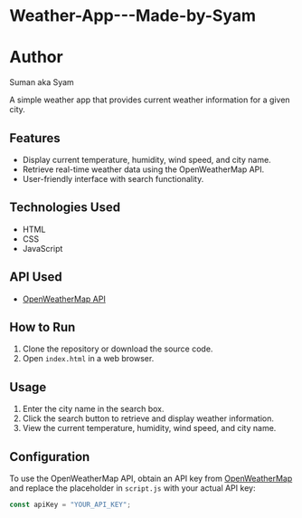 # Weather-App---Made-by-Syam

# Author 

Suman aka Syam

A simple weather app that provides current weather information for a given city.

## Features

- Display current temperature, humidity, wind speed, and city name.
- Retrieve real-time weather data using the OpenWeatherMap API.
- User-friendly interface with search functionality.

## Technologies Used

- HTML
- CSS
- JavaScript

## API Used

- [OpenWeatherMap API](https://openweathermap.org/api)

## How to Run

1. Clone the repository or download the source code.
2. Open `index.html` in a web browser.

## Usage

1. Enter the city name in the search box.
2. Click the search button to retrieve and display weather information.
3. View the current temperature, humidity, wind speed, and city name.

## Configuration

To use the OpenWeatherMap API, obtain an API key from [OpenWeatherMap](https://openweathermap.org/api) and replace the placeholder in `script.js` with your actual API key:

```javascript
const apiKey = "YOUR_API_KEY";
